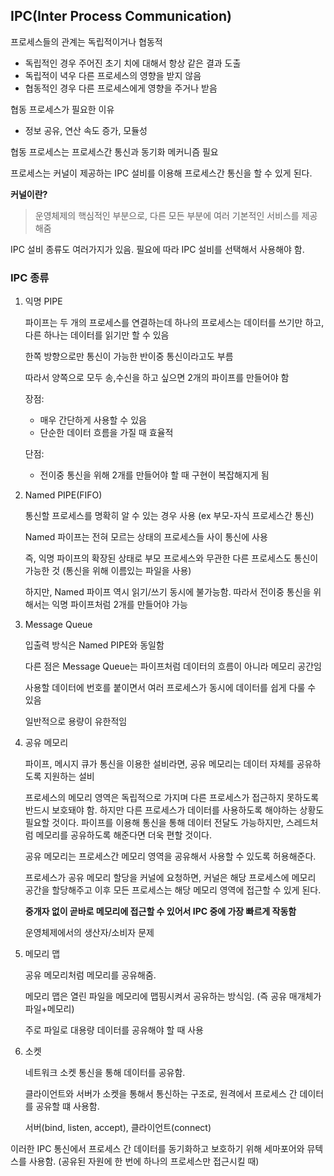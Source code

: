 ## IPC(Inter Process Communication)

프로세스들의 관계는 독립적이거나 협동적
- 독립적인 경우 주어진 초기 치에 대해서 항상 같은 결과 도출
- 독립적이 녁우 다른 프로세스의 영향을 받지 않음
- 협동적인 경우 다른 프로세스에게 영향을 주거나 받음

협동 프로세스가 필요한 이유
- 정보 공유, 연산 속도 증가, 모듈성

협동 프로세스는 프로세스간 통신과 동기화 메커니즘 필요

프로세스는 커널이 제공하는  IPC 설비를 이용해 프로세스간 통신을 할 수 있게 된다.

**커널이란?**
>운영체제의 핵심적인 부분으로, 다른 모든 부분에 여러 기본적인 서비스를 제공해줌

IPC 설비 종류도 여러가지가 있음. 필요에 따라 IPC 설비를 선택해서 사용해야 함.

### IPC  종류
1. 익명 PIPE

    파이프는 두 개의 프로세스를 연결하는데 하나의 프로세스는 데이터를 쓰기만 하고, 다른 하나는 데이터를 읽기만 할 수 있음

    한쪽 방향으로만 통신이 가능한 반이중 통신이라고도 부름

    따라서 양쪽으로 모두 송,수신을 하고 싶으면 2개의 파이프를 만들어야 함

    장점: 
    - 매우 간단하게 사용할 수 있음
    - 단순한 데이터 흐름을 가질 때 효율적
    
    단점: 
    - 전이중 통신을 위해 2개를 만들어야 할 때 구현이 복잡해지게 됨


1. Named PIPE(FIFO)

    통신할 프로세스를 명확히 알 수 있는 경우 사용 (ex 부모-자식 프로세스간 통신)

    Named 파이프는 전혀 모르는 상태의 프로세스들 사이 통신에 사용

    즉, 익명 파이프의 확장된 상태로 부모 프로세스와 무관한 다른 프로세스도 통신이 가능한 것 (통신을 위해 이름있는 파일을 사용)

    하지만, Named 파이프 역시 읽기/쓰기 동시에 불가능함. 따라서 전이중 통신을 위해서는 익명 파이프처럼 2개를 만들어야 가능

3. Message Queue

    입출력 방식은 Named PIPE와 동일함

    다른 점은 Message Queue는 파이프처럼 데이터의 흐름이 아니라 메모리 공간임

    사용할 데이터에 번호를 붙이면서 여러 프로세스가 동시에 데이터를 쉽게 다룰 수 있음

    일반적으로 용량이 유한적임





4. 공유 메모리

    파이프, 메시지 큐가 통신을 이용한 설비라면, 공유 메모리는 데이터 자체를 공유하도록 지원하는 설비

    프로세스의 메모리 영역은 독립적으로 가지며 다른 프로세스가 접근하지 못하도록 반드시 보호돼야 함. 하지만 다른 프로세스가 데이터를 사용하도록 해야하는 상황도 필요할 것이다. 파이프를 이용해 통신을 통해 데이터 전달도 가능하지만, 스레드처럼 메모리를 공유하도록 해준다면 더욱 편할 것이다.

    공유 메모리는 프로세스간 메모리 영역을 공유해서 사용할 수 있도록 허용해준다.

    프로세스가 공유 메모리 할당을 커널에 요청하면, 커널은 해당 프로세스에 메모리 공간을 할당해주고 이후 모든 프로세스는 해당 메모리 영역에 접근할 수 있게 된다.

    **중개자 없이 곧바로 메모리에 접근할 수 있어서 IPC 중에 가장 빠르게 작동함**

    운영체제에서의 생산자/소비자 문제


5. 메모리 맵

    공유 메모리처럼 메모리를 공유해줌. 

    메모리 맵은 열린 파일을 메모리에 맵핑시켜서 공유하는 방식임. (즉 공유 매개체가 파일+메모리)

    주로 파일로 대용량 데이터를 공유해야 할 때 사용

6. 소켓

    네트워크 소켓 통신을 통해 데이터를 공유함.

    클라이언트와 서버가 소켓을 통해서 통신하는 구조로, 원격에서 프로세스 간 데이터를 공유할 떄 사용함.

    서버(bind, listen, accept), 클라이언트(connect)


이러한 IPC 통신에서 프로세스 간 데이터를 동기화하고 보호하기 위해 세마포어와 뮤텍스를 사용함. (공유된 자원에 한 번에 하나의 프로세스만 접근시킬 때)
